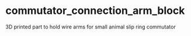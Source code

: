 commutator_connection_arm_block
===============================

3D printed part to hold wire arms for small animal slip ring commutator
